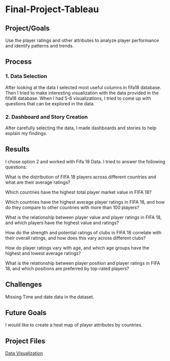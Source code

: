# Final-Project-Tableau

## Project/Goals
Use the player ratings and other attributes to analyze player performance and identify patterns and trends.

## Process
### 1. Data Selection

After looking at the data I selected most useful columns in fifa18 database. Then I tried to make interesting visualization with the data provided in the fifa18 database. When I had 5-6 visualizations, I tried to come up with questions that can be explored in the data.

### 2. Dashboard and Story Creation

After carefully selecting the data, I made dashboards and stories to help explain my findings.

## Results

I chose option 2 and worked with Fifa 18 Data. I tried to answer the following questions:

What is the distribution of FIFA 18 players across different countries and what are their average ratings?

Which countries have the highest total player market value in FIFA 18?

Which countries have the highest average player ratings in FIFA 18, and how do they compare to other countries with more than 100 players?

What is the relationship between player value and player ratings in FIFA 18, and which players have the highest value and ratings?

How do the strength and potential ratings of clubs in FIFA 18 correlate with their overall ratings, and how does this vary across different clubs?

How do player ratings vary with age, and which age groups have the highest and lowest average ratings?

What is the relationship between player position and player ratings in FIFA 18, and which positions are preferred by top-rated players?

## Challenges 

Missing Time and date data in the dataset.

## Future Goals

I would like to create a heat map of player attributes by countries.

## Project Files
[Data Visualization](./Data%20Visualizations%20and%20Dashboard%20with%20Tableau.pdf)